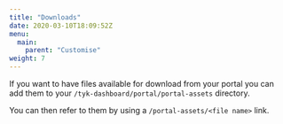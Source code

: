 ```yaml
---
title: "Downloads"
date: 2020-03-10T18:09:52Z
menu:
  main:
    parent: "Customise"
weight: 7
---
```


If you want to have files available for download from your portal you can add them to your `/tyk-dashboard/portal/portal-assets` directory. 

You can then refer to them by using a `/portal-assets/<file name>` link.